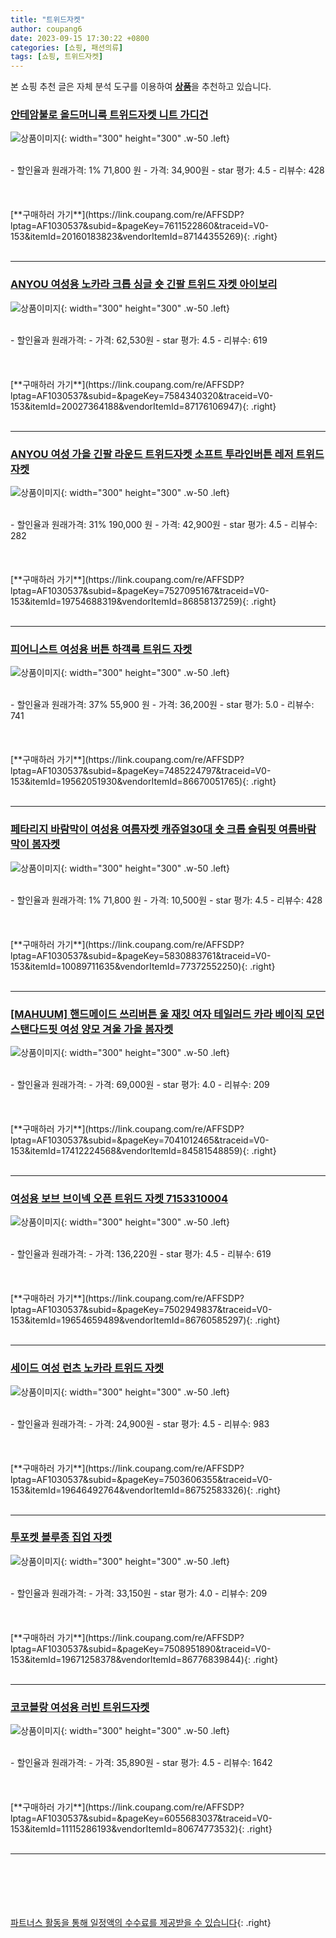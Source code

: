 ```yaml
---
title: "트위드자켓"
author: coupang6
date: 2023-09-15 17:30:22 +0800
categories: [쇼핑, 패션의류]
tags: [쇼핑, 트위드자켓]
---
```


본 쇼핑 추천 글은 자체 분석 도구를 이용하여 [**상품**](https://link.coupang.com/a/bao1ui)을 추천하고 있습니다.

### [안테암불로 올드머니룩 트위드자켓 니트 가디건](https://link.coupang.com/re/AFFSDP?lptag=AF1030537&subid=&pageKey=7611522860&traceid=V0-153&itemId=20160183823&vendorItemId=87144355269)

![상품이미지](https://thumbnail6.coupangcdn.com/thumbnails/remote/230x230ex/image/vendor_inventory/7bbd/6d2f09678c427ba4111f3936b5f80c6e4afb90a0914d8e39ba7c7384e4ec.JPG){: width="300" height="300" .w-50 .left}


<br>
- 할인율과 원래가격: 1%  71,800   원
- 가격: 34,900원
- star 평가: 4.5
- 리뷰수: 428
<br>
<br>
<br>
<br>
[**구매하러 가기**](https://link.coupang.com/re/AFFSDP?lptag=AF1030537&subid=&pageKey=7611522860&traceid=V0-153&itemId=20160183823&vendorItemId=87144355269){: .right}
<br>
<br>

---

### [ANYOU 여성용 노카라 크롭 싱글 숏 긴팔 트위드 자켓 아이보리](https://link.coupang.com/re/AFFSDP?lptag=AF1030537&subid=&pageKey=7584340320&traceid=V0-153&itemId=20027364188&vendorItemId=87176106947)

![상품이미지](https://thumbnail7.coupangcdn.com/thumbnails/remote/230x230ex/image/vendor_inventory/0efc/382adec9596052db1c0beda9e790dac14f0a12cc766ddd122946ae151d47.jpg){: width="300" height="300" .w-50 .left}


<br>
- 할인율과 원래가격: 
- 가격: 62,530원
- star 평가: 4.5
- 리뷰수: 619
<br>
<br>
<br>
<br>
[**구매하러 가기**](https://link.coupang.com/re/AFFSDP?lptag=AF1030537&subid=&pageKey=7584340320&traceid=V0-153&itemId=20027364188&vendorItemId=87176106947){: .right}
<br>
<br>

---

### [ANYOU 여성 가을 긴팔 라운드 트위드자켓 소프트 투라인버튼 레저 트위드자켓](https://link.coupang.com/re/AFFSDP?lptag=AF1030537&subid=&pageKey=7527095167&traceid=V0-153&itemId=19754688319&vendorItemId=86858137259)

![상품이미지](https://thumbnail6.coupangcdn.com/thumbnails/remote/230x230ex/image/vendor_inventory/a802/6f490db2d1edee3a87eb5e3673dbc93701300a86c1646fc9630a525c38fb.jpg){: width="300" height="300" .w-50 .left}


<br>
- 할인율과 원래가격: 31%  190,000   원
- 가격: 42,900원
- star 평가: 4.5
- 리뷰수: 282
<br>
<br>
<br>
<br>
[**구매하러 가기**](https://link.coupang.com/re/AFFSDP?lptag=AF1030537&subid=&pageKey=7527095167&traceid=V0-153&itemId=19754688319&vendorItemId=86858137259){: .right}
<br>
<br>

---

### [피어니스트 여성용 버튼 하객룩 트위드 자켓](https://link.coupang.com/re/AFFSDP?lptag=AF1030537&subid=&pageKey=7485224797&traceid=V0-153&itemId=19562051930&vendorItemId=86670051765)

![상품이미지](https://thumbnail6.coupangcdn.com/thumbnails/remote/230x230ex/image/rs_quotation_api/qj8xtevg/9f50fa7dd8904b99920b215129b15bd6.jpeg){: width="300" height="300" .w-50 .left}


<br>
- 할인율과 원래가격: 37%  55,900   원
- 가격: 36,200원
- star 평가: 5.0
- 리뷰수: 741
<br>
<br>
<br>
<br>
[**구매하러 가기**](https://link.coupang.com/re/AFFSDP?lptag=AF1030537&subid=&pageKey=7485224797&traceid=V0-153&itemId=19562051930&vendorItemId=86670051765){: .right}
<br>
<br>

---

### [페타리지 바람막이 여성용 여름자켓 캐쥬얼30대 숏 크롭 슬림핏 여름바람막이 봄자켓](https://link.coupang.com/re/AFFSDP?lptag=AF1030537&subid=&pageKey=5830883761&traceid=V0-153&itemId=10089711635&vendorItemId=77372552250)

![상품이미지](https://thumbnail6.coupangcdn.com/thumbnails/remote/230x230ex/image/vendor_inventory/750e/9a655a2693829e1d2229109da3a44a651dc14b17529ba2ebcddb0d536fab.jpg){: width="300" height="300" .w-50 .left}


<br>
- 할인율과 원래가격: 1%  71,800   원
- 가격: 10,500원
- star 평가: 4.5
- 리뷰수: 428
<br>
<br>
<br>
<br>
[**구매하러 가기**](https://link.coupang.com/re/AFFSDP?lptag=AF1030537&subid=&pageKey=5830883761&traceid=V0-153&itemId=10089711635&vendorItemId=77372552250){: .right}
<br>
<br>

---

### [[MAHUUM] 핸드메이드 쓰리버튼 울 재킷 여자 테일러드 카라 베이직 모던 스탠다드핏 여성 양모 겨울 가을 봄자켓](https://link.coupang.com/re/AFFSDP?lptag=AF1030537&subid=&pageKey=7041012465&traceid=V0-153&itemId=17412224568&vendorItemId=84581548859)

![상품이미지](https://thumbnail9.coupangcdn.com/thumbnails/remote/230x230ex/image/vendor_inventory/e86e/b175d3add083684b6fc4302de95081d886885b4b0e0934b0184c88b3748e.png){: width="300" height="300" .w-50 .left}


<br>
- 할인율과 원래가격: 
- 가격: 69,000원
- star 평가: 4.0
- 리뷰수: 209
<br>
<br>
<br>
<br>
[**구매하러 가기**](https://link.coupang.com/re/AFFSDP?lptag=AF1030537&subid=&pageKey=7041012465&traceid=V0-153&itemId=17412224568&vendorItemId=84581548859){: .right}
<br>
<br>

---

### [여성용 보브 브이넥 오픈 트위드 자켓 7153310004](https://link.coupang.com/re/AFFSDP?lptag=AF1030537&subid=&pageKey=7502949837&traceid=V0-153&itemId=19654659489&vendorItemId=86760585297)

![상품이미지](https://thumbnail8.coupangcdn.com/thumbnails/remote/230x230ex/image/retail/images/2023/08/02/10/9/f10e9665-ada0-4a6f-92b6-402e6bca2dff.jpg){: width="300" height="300" .w-50 .left}


<br>
- 할인율과 원래가격: 
- 가격: 136,220원
- star 평가: 4.5
- 리뷰수: 619
<br>
<br>
<br>
<br>
[**구매하러 가기**](https://link.coupang.com/re/AFFSDP?lptag=AF1030537&subid=&pageKey=7502949837&traceid=V0-153&itemId=19654659489&vendorItemId=86760585297){: .right}
<br>
<br>

---

### [세이드 여성 런츠 노카라 트위드 자켓](https://link.coupang.com/re/AFFSDP?lptag=AF1030537&subid=&pageKey=7503606355&traceid=V0-153&itemId=19646492764&vendorItemId=86752583326)

![상품이미지](https://thumbnail10.coupangcdn.com/thumbnails/remote/230x230ex/image/vendor_inventory/bd9a/6757c63d827c75f2b72190a744a8d8d5f5ef6e860824acefa727858fe2d1.jpg){: width="300" height="300" .w-50 .left}


<br>
- 할인율과 원래가격: 
- 가격: 24,900원
- star 평가: 4.5
- 리뷰수: 983
<br>
<br>
<br>
<br>
[**구매하러 가기**](https://link.coupang.com/re/AFFSDP?lptag=AF1030537&subid=&pageKey=7503606355&traceid=V0-153&itemId=19646492764&vendorItemId=86752583326){: .right}
<br>
<br>

---

### [투포켓 블루종 집업 자켓](https://link.coupang.com/re/AFFSDP?lptag=AF1030537&subid=&pageKey=7508951890&traceid=V0-153&itemId=19671258378&vendorItemId=86776839844)

![상품이미지](https://thumbnail7.coupangcdn.com/thumbnails/remote/230x230ex/image/vendor_inventory/8596/b12698b3dd153d513a4452fa96f5d004fc5a6f517d0b30726bae29754e2b.jpg){: width="300" height="300" .w-50 .left}


<br>
- 할인율과 원래가격: 
- 가격: 33,150원
- star 평가: 4.0
- 리뷰수: 209
<br>
<br>
<br>
<br>
[**구매하러 가기**](https://link.coupang.com/re/AFFSDP?lptag=AF1030537&subid=&pageKey=7508951890&traceid=V0-153&itemId=19671258378&vendorItemId=86776839844){: .right}
<br>
<br>

---

### [코코블랑 여성용 러빈 트위드자켓](https://link.coupang.com/re/AFFSDP?lptag=AF1030537&subid=&pageKey=6055683037&traceid=V0-153&itemId=11115286193&vendorItemId=80674773532)

![상품이미지](https://thumbnail6.coupangcdn.com/thumbnails/remote/230x230ex/image/vendor_inventory/c469/bea6949251f2d5c4739687767db87648202ae05e0f0dcf6179693e9ba325.jpg){: width="300" height="300" .w-50 .left}


<br>
- 할인율과 원래가격: 
- 가격: 35,890원
- star 평가: 4.5
- 리뷰수: 1642
<br>
<br>
<br>
<br>
[**구매하러 가기**](https://link.coupang.com/re/AFFSDP?lptag=AF1030537&subid=&pageKey=6055683037&traceid=V0-153&itemId=11115286193&vendorItemId=80674773532){: .right}
<br>
<br>

---
<br><br><br><br><br> [파트너스 활동을 통해 일정액의 수수료를 제공받을 수 있습니다](https://link.coupang.com/a/bao1ui){: .right}